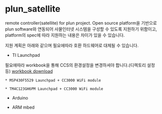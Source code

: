 plun_satellite
==============

remote controller(satellite) for plun project.
Open source platform을 기반으로 plun software와 연동되어 사물인터넷 시스템을 구성할 수 있도록 지원하기 위함이고, platform의 spec에 따라 지원하는 내용은 차이가 있을 수 있습니다.

지원 계획은 아래와 같으며 필요에따라 호환 하드웨어로 대체될 수 있습니다.



* TI Launchpad

필요에따라 workbook을 통해 CCS의 환경설정을 변경하셔야 합니다.(디렉토리 설정등) [workbook download](http://software-dl.ti.com/trainingTTO/trainingTTO_public_sw/GSW-TM4C123G-LaunchPad/TM4C123G_LaunchPad_Workshop_Workbook.pdf)

    * MSP430F5529 Launchpad + CC3000 WiFi module

    * TM4C123GH6PM Launchpad + CC3000 WiFi module
  
  
* Arduino


* ARM mbed
